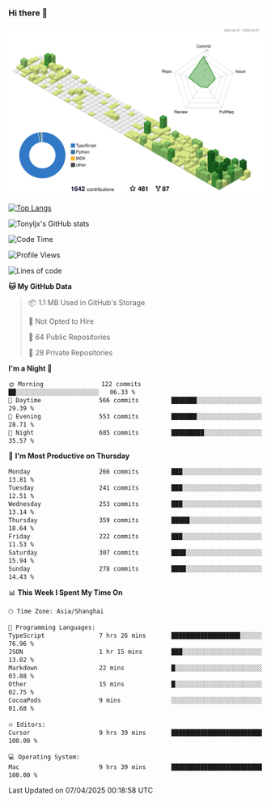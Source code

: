 ### Hi there 👋

![](./profile-3d-contrib/profile-green-animate.svg)

 

[![Top Langs](https://github-readme-stats.vercel.app/api/top-langs/?username=tonyljx)](https://github.com/anuraghazra/github-readme-stats)

![Tonyljx's GitHub stats](https://github-readme-stats.vercel.app/api?username=tonyljx&theme=default&show_icons=true)

 

<!--START_SECTION:waka-->
![Code Time](http://img.shields.io/badge/Code%20Time-1%2C264%20hrs%2045%20mins-blue)

![Profile Views](http://img.shields.io/badge/Profile%20Views-1-blue)

![Lines of code](https://img.shields.io/badge/From%20Hello%20World%20I%27ve%20Written-1.1%20million%20lines%20of%20code-blue)

**🐱 My GitHub Data** 

> 📦 1.1 MB Used in GitHub's Storage 
 > 
> 🚫 Not Opted to Hire
 > 
> 📜 64 Public Repositories 
 > 
> 🔑 28 Private Repositories 
 > 
**I'm a Night 🦉** 

```text
🌞 Morning                122 commits         ██░░░░░░░░░░░░░░░░░░░░░░░   06.33 % 
🌆 Daytime                566 commits         ███████░░░░░░░░░░░░░░░░░░   29.39 % 
🌃 Evening                553 commits         ███████░░░░░░░░░░░░░░░░░░   28.71 % 
🌙 Night                  685 commits         █████████░░░░░░░░░░░░░░░░   35.57 % 
```
📅 **I'm Most Productive on Thursday** 

```text
Monday                   266 commits         ███░░░░░░░░░░░░░░░░░░░░░░   13.81 % 
Tuesday                  241 commits         ███░░░░░░░░░░░░░░░░░░░░░░   12.51 % 
Wednesday                253 commits         ███░░░░░░░░░░░░░░░░░░░░░░   13.14 % 
Thursday                 359 commits         █████░░░░░░░░░░░░░░░░░░░░   18.64 % 
Friday                   222 commits         ███░░░░░░░░░░░░░░░░░░░░░░   11.53 % 
Saturday                 307 commits         ████░░░░░░░░░░░░░░░░░░░░░   15.94 % 
Sunday                   278 commits         ████░░░░░░░░░░░░░░░░░░░░░   14.43 % 
```


📊 **This Week I Spent My Time On** 

```text
🕑︎ Time Zone: Asia/Shanghai

💬 Programming Languages: 
TypeScript               7 hrs 26 mins       ███████████████████░░░░░░   76.96 % 
JSON                     1 hr 15 mins        ███░░░░░░░░░░░░░░░░░░░░░░   13.02 % 
Markdown                 22 mins             █░░░░░░░░░░░░░░░░░░░░░░░░   03.88 % 
Other                    15 mins             █░░░░░░░░░░░░░░░░░░░░░░░░   02.75 % 
CocoaPods                9 mins              ░░░░░░░░░░░░░░░░░░░░░░░░░   01.68 % 

🔥 Editors: 
Cursor                   9 hrs 39 mins       █████████████████████████   100.00 % 

💻 Operating System: 
Mac                      9 hrs 39 mins       █████████████████████████   100.00 % 
```


 Last Updated on 07/04/2025 00:18:58 UTC
<!--END_SECTION:waka-->
